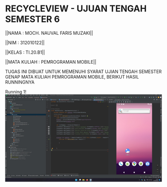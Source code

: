 # RECYCLEVIEW - UJUAN TENGAH SEMESTER 6

||NAMA            : MOCH. NAUVAL FARIS MUZAKI|| 

||NIM             : 312010122||

||KELAS           : TI.20.B1||

||MATA KULIAH     : PEMROGRAMAN MOBILE||

TUGAS INI DIBUAT UNTUK MEMENUHI SYARAT UJIAN TENGAH SEMESTER GENAP MATA KULIAH PEMROGRAMAN MOBILE, BERIKUT HASIL RUNNINGNYA

Running 1!
![running](running.jpg)<br>
